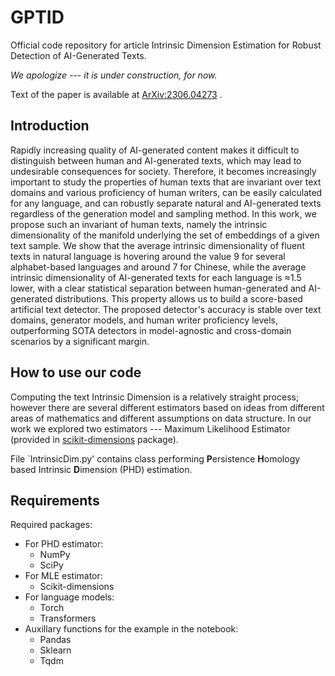 # GPTID
Official code repository for article Intrinsic Dimension Estimation for Robust Detection of AI-Generated Texts. 

<i> We apologize --- it is under construction, for now. </i>

Text of the paper is available at <a href="https://arxiv.org/abs/2306.04723">ArXiv:2306.04273</a> .

## Introduction

Rapidly increasing quality of AI-generated content makes it difficult to distinguish between human and AI-generated texts, which may lead to undesirable consequences for society. Therefore, it becomes increasingly important to study the properties of human texts that are invariant over text domains and various proficiency of human writers, can be easily calculated for any language, and can robustly separate natural and AI-generated texts regardless of the generation model and sampling method. In this work, we propose such an invariant of human texts, namely the intrinsic dimensionality of the manifold underlying the set of embeddings of a given text sample. We show that the average intrinsic dimensionality of fluent texts in natural language is hovering around the value 9 for several alphabet-based languages and around 7 for Chinese, while the average intrinsic dimensionality of AI-generated texts for each language is ≈1.5 lower, with a clear statistical separation between human-generated and AI-generated distributions. This property allows us to build a score-based artificial text detector. The proposed detector's accuracy is stable over text domains, generator models, and human writer proficiency levels, outperforming SOTA detectors in model-agnostic and cross-domain scenarios by a significant margin. 

## How to use our code

Computing the text Intrinsic Dimension is a relatively straight process; however there are several different estimators based on ideas from different areas of mathematics and different assumptions on data structure. In our work we explored two estimators --- Maximum Likelihood Estimator (provided in <a href="https://scikit-dimension.readthedocs.io/en/latest/index.html#">scikit-dimensions</a> package).

File `IntrinsicDim.py' contains class performing <b>P</b>ersistence <b>H</b>omology based Intrinsic <b>D</b>imension (PHD) estimation.

## Requirements

Required packages:
- For PHD estimator:
  - NumPy
  - SciPy
- For MLE estimator:
  - Scikit-dimensions
- For language models:
  - Torch
  - Transformers
- Auxillary functions for the example in the notebook:
  - Pandas
  - Sklearn
  - Tqdm
